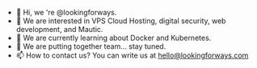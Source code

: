 - 👋 Hi, we 're @lookingforways.
- 👀 We are interested in VPS Cloud Hosting, digital security, web development, and Mautic.
- 🌱 We are currently learning about Docker and Kubernetes.
- 💞️ We are putting together team... stay tuned. 
- 📫 How to contact us? You can write us at hello@lookingforways.com
